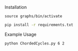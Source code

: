 Installation

```{r, engine='bash', count_lines}
source graphs/bin/activate
```

``` bash
pip install -r requirements.txt
```

Example Usage

``` bash
python ChordedCycles.py 6 2
```
